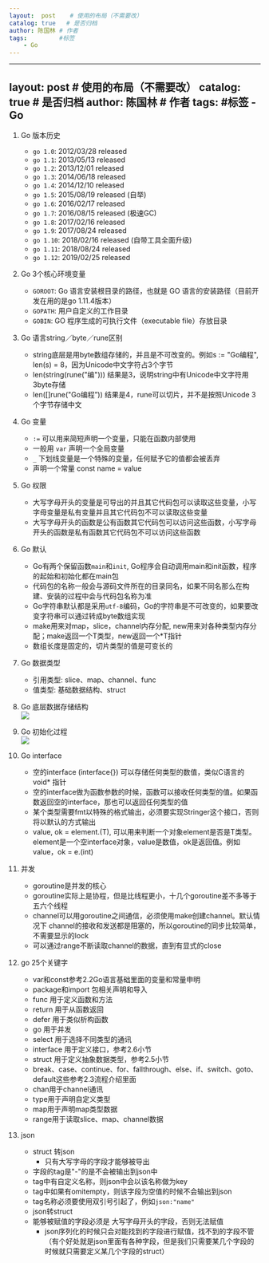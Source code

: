 ```yaml
---
layout:  post    # 使用的布局（不需要改）
catalog: true   # 是否归档
author: 陈国林 # 作者
tags:         #标签
    - Go
---
```


---
layout:  post  # 使用的布局（不需要改）
catalog: true  # 是否归档
author: 陈国林 # 作者
tags:          #标签
    - Go
---

1. Go 版本历史
    + `go 1.0`: 2012/03/28 released
    + `go 1.1`: 2013/05/13 released
    + `go 1.2`: 2013/12/01 released
    + `go 1.3`: 2014/06/18 released
    + `go 1.4`: 2014/12/10 released
    + `go 1.5`: 2015/08/19 released   (自举)
    + `go 1.6`: 2016/02/17 released
    + `go 1.7`: 2016/08/15 released   (极速GC)
    + `go 1.8`: 2017/02/16 released
    + `go 1.9`: 2017/08/24 released
    + `go 1.10`: 2018/02/16 released  (自带工具全面升级)
    + `go 1.11`: 2018/08/24 released
    + `go 1.12`: 2019/02/25 released
2. Go 3个核心环境变量
    + `GOROOT`: Go 语言安装根目录的路径，也就是 GO 语言的安装路径（目前开发在用的是go 1.11.4版本）
    + `GOPATH`: 用户自定义的工作目录
    + `GOBIN`: GO 程序生成的可执行文件（executable file）存放目录
3. Go 语言string／byte／rune区别
    + string底层是用byte数组存储的，并且是不可改变的。例如s := "Go编程", len(s) = 8，因为Unicode中文字符占3个字节
    + len(string(rune("编"))) 结果是3，说明string中有Unicode中文字符用3byte存储
    + len([]rune("Go编程”)) 结果是4，rune可以切片，并不是按照Unicode 3个字节存储中文
4. Go 变量
    + `:=` 可以用来简短声明一个变量，只能在函数内部使用
    + 一般用 `var` 声明一个全局变量
    + `_` 下划线变量是一个特殊的变量，任何赋予它的值都会被丢弃
    + 声明一个常量 const name = value
5. Go 权限
    + 大写字母开头的变量是可导出的并且其它代码包可以读取这些变量，小写字母变量是私有变量并且其它代码包不可以读取这些变量
    + 大写字母开头的函数是公有函数其它代码包可以访问这些函数，小写字母开头的函数是私有函数其它代码包不可以访问这些函数
6. Go 默认
    + Go有两个保留函数`main`和`init`, Go程序会自动调用main和init函数，程序的起始和初始化都在main包
    + 代码包的名称一般会与源码文件所在的目录同名，如果不同名那么在构建、安装的过程中会与代码包名称为准
    + Go字符串默认都是采用`utf-8`编码，Go的字符串是不可改变的，如果要改变字符串可以通过转成byte数组实现
    + make用来对map，slice，channel内存分配, new用来对各种类型内存分配；make返回一个T类型，new返回一个*T指针
    + 数组长度是固定的，切片类型的值是可变长的
7. Go 数据类型
    + 引用类型: slice、map、channel、func
    + 值类型: 基础数据结构、struct
8. Go 底层数据存储结构  
   ![](https://github.com/chenguolin/chenguolin.github.io/blob/master/data/image/go-data-structure.png?raw=true)
9. Go 初始化过程  
   ![](https://github.com/chenguolin/chenguolin.github.io/blob/master/data/image/go-init-pipeline.png?raw=true)
10. Go interface
    * 空的interface (interface{}) 可以存储任何类型的数值，类似C语言的void* 指针
    * 空的interface做为函数参数的时候，函数可以接收任何类型的值。如果函数返回空的interface，那也可以返回任何类型的值
    * 某个类型需要fmt以特殊的格式输出，必须要实现Stringer这个接口，否则将以默认的方式输出
    * value, ok = element.(T), 可以用来判断一个对象element是否是T类型。element是一个空interface对象，value是数值，ok是返回值。例如value，ok = e.(int)

6. 并发
    * goroutine是并发的核心
    * goroutine实际上是协程，但是比线程更小，十几个goroutine差不多等于五六个线程
    * channel可以用goroutine之间通信，必须使用make创建channel。默认情况下 channel的接收和发送都是阻塞的，所以goroutine的同步比较简单，不需要显示的lock
    * 可以通过range不断读取channel的数据，直到有显式的close

7. go 25个关键字
    * var和const参考2.2Go语言基础里面的变量和常量申明
    * package和import 包相关声明和导入
    * func 用于定义函数和方法
    * return 用于从函数返回
    * defer 用于类似析构函数
    * go 用于并发
    * select 用于选择不同类型的通讯
    * interface 用于定义接口，参考2.6小节
    * struct 用于定义抽象数据类型，参考2.5小节
    * break、case、continue、for、fallthrough、else、if、switch、goto、default这些参考2.3流程介绍里面
    * chan用于channel通讯
    * type用于声明自定义类型
    * map用于声明map类型数据
    * range用于读取slice、map、channel数据

8. json
    * struct 转json
        * 只有大写字母的字段才能够被导出
	* 字段的tag是"-"的是不会被输出到json中
	* tag中有自定义名称，则json中会以该名称做为key
	* tag中如果有omitempty，则该字段为空值的时候不会输出到json
	* tag名称必须要使用双引号引起了，例如`json:"name"`
    * json转struct
	* 能够被赋值的字段必须是 大写字母开头的字段，否则无法赋值
        * json序列化的时候只会对能找到的字段进行赋值，找不到的字段不管（有个好处就是json里面有各种字段，但是我们只需要某几个字段的时候就只需要定义某几个字段的struct）



